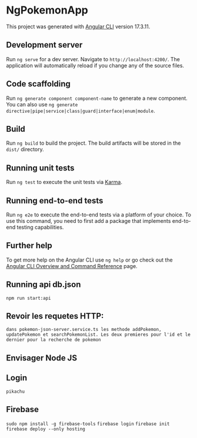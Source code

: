 # NgPokemonApp

This project was generated with [Angular CLI](https://github.com/angular/angular-cli) version 17.3.11.

## Development server

Run `ng serve` for a dev server. Navigate to `http://localhost:4200/`. The application will automatically reload if you change any of the source files.

## Code scaffolding

Run `ng generate component component-name` to generate a new component. You can also use `ng generate directive|pipe|service|class|guard|interface|enum|module`.

## Build

Run `ng build` to build the project. The build artifacts will be stored in the `dist/` directory.

## Running unit tests

Run `ng test` to execute the unit tests via [Karma](https://karma-runner.github.io).

## Running end-to-end tests

Run `ng e2e` to execute the end-to-end tests via a platform of your choice. To use this command, you need to first add a package that implements end-to-end testing capabilities.

## Further help

To get more help on the Angular CLI use `ng help` or go check out the [Angular CLI Overview and Command Reference](https://angular.io/cli) page.

## Running api db.json
`npm run start:api`

## Revoir les requetes HTTP: 
`dans pokemon-json-server.service.ts les methode addPokemon, updatePokemon et searchPokemonList. Les deux premieres pour l'id et le dernier pour la recherche de pokemon`

## Envisager Node JS

## Login
`pikachu`

## Firebase
`sudo npm install -g firebase-tools`
`firebase login`
`firebase init`
`firebase deploy --only hosting`
